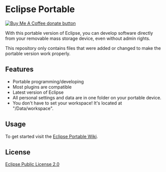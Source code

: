 # Eclipse Portable

<a href="https://www.buymeacoffee.com/Berny23" title="Donate to this project using Buy Me A Coffee"><img src="https://img.shields.io/badge/buy%20me%20a%20coffee-donate-yellow.svg" alt="Buy Me A Coffee donate button" /></a>
</span>

With this portable version of Eclipse, you can develop software directly from your removable mass storage device, even without admin rights.

This repository only contains files that were added or changed to make the portable version work properly.

## Features
- Portable programming/developing
- Most plugins are compatible
- Latest version of Eclipse
- All personal settings and data are in one folder on your portable device.
- You don't have to set your workspace! It's located at "/Data/workspace".

## Usage

To get started visit the [Eclipse Portable Wiki](https://sourceforge.net/p/eclipse-neon-portable/wiki).

## License
[Eclipse Public License 2.0](https://choosealicense.com/licenses/epl-2.0)
